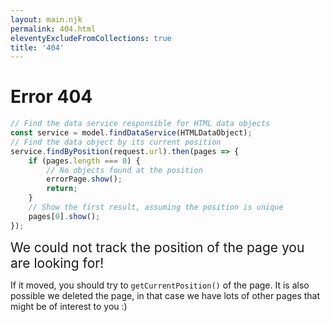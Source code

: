 ```yaml
---
layout: main.njk
permalink: 404.html
eleventyExcludeFromCollections: true
title: '404'
---
```


# Error 404

```typescript
// Find the data service responsible for HTML data objects
const service = model.findDataService(HTMLDataObject);
// Find the data object by its current position
service.findByPosition(request.url).then(pages => {
    if (pages.length === 0) {
        // No objects found at the position
        errorPage.show();
        return;
    }
    // Show the first result, assuming the position is unique
    pages[0].show();
});
```

<span style="font-size: 1.5em; text-align: center;">We could not track the position of the page you are looking for!</span>

If it moved, you should try to ```getCurrentPosition()``` of the page. It is also possible we deleted the page, in that case we have lots of other pages that might be of interest to you :)
